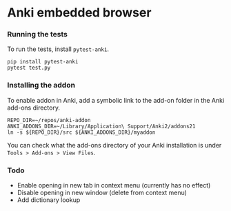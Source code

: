 # Anki embedded browser

### Running the tests
To run the tests, install `pytest-anki`.
```
pip install pytest-anki
pytest test.py
```

### Installing the addon

To enable addon in Anki, add a symbolic link to the add-on folder in the Anki add-ons directory.
```
REPO_DIR=~/repos/anki-addon
ANKI_ADDONS_DIR=~/Library/Application\ Support/Anki2/addons21
ln -s ${REPO_DIR}/src ${ANKI_ADDONS_DIR}/myaddon
```
You can check what the add-ons directory of your Anki installation is under `Tools > Add-ons > View Files`.

### Todo

- Enable opening in new tab in context menu (currently has no effect)
- Disable opening in new window (delete from context menu)
- Add dictionary lookup
